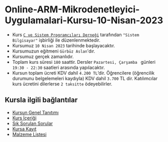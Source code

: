 # Online-ARM-Mikrodenetleyici-Uygulamalari-Kursu-10-Nisan-2023

+ Kurs [`C ve Sistem Programcıları Derneği`](http://www.csystem.org/) tarafından `"Sistem Bilgisayar"` işbirliği ile düzenlenmektedir.
+ Kursumuz `10 Nisan 2023` tarihinde başlayacaktır.
+ Kursumuzun eğitmeni `Gürbüz Aslan`'dır.
+ Kursumuz gerçek zamanlıdır.
+ Toplam kurs süresi `180` saattir. Dersler `Pazartesi, Çarşamba ` günleri `19:30 - 22:30` saatleri arasında yapılacaktır.
+ Kursun toplam ücreti KDV dahil `4.200 TL`‘dir. Öğrencilere (öğrencilik durumunu belgelemeleri kaydıyla) KDV dahil `3.700` TL dir. Katılımcılar kurs ücretini dilerlerse `2 taksitte` ödeyebilirler.

## Kursla ilgili bağlantılar
+ [Kursun Genel Tanıtımı](https://github.com/CSD-1993/Online-ARM-Mikrodenetleyici-Uygulamalari-Kursu-29-Mart-2022/blob/main/kurs_tanitimi.md)
+ [Kurs İçeriği](https://github.com/CSD-1993/Online-ARM-Mikrodenetleyici-Uygulamalari-Kursu-29-Mart-2022/blob/main/kurs_icerigi.md)
+ [Sık Sorulan Sorular](https://github.com/CSD-1993/Online-ARM-Mikrodenetleyici-Uygulamalari-Kursu-29-Mart-2022/blob/main/sss.md)
+ [Kursa Kayıt](  https://zoom.us/meeting/register/tJEpc-ivrzgjGNJc0sbzHczk1EVkTCtB2Q_c)
+ [Malzeme Listesi](https://github.com/CSD-1993/Online-ARM-Mikrodenetleyici-Uygulamalari-Kursu-29-Mart-2022/blob/main/malzemelistesi.md)
